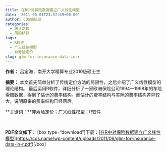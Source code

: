 ```yaml
---
title: 在R中对保险数据建立广义线性模型
date: '2011-06-01T23:57:49+00:00'
author: COS编辑部
categories:
  - 统计之都
  - 风险精算
tags:
  - R软件
  - 广义线性模型
  - 非寿险定价
slug: glm-for-insurance-data-in-r
---
```


**作者：** 吕定海，南开大学精算专业2010级硕士生

**摘要：** 本文首先简单分析了传统定价方法的局限性，之后介绍了广义线性模型的理论结构。 最后运用R软件，详细分析了一家欧洲保险公司1994—1998年的车险索赔数据，得到了估计的费率结构。而估计的费率结构与实际的费率结构差异较大，说明原来的费率结构已经落后。

**关键词：**非寿险定价；广义线性模型；R软件

&nbsp;

**PDF全文如下：** [box type=“download”]下载：[[在R中对保险数据建立广义线性模型](https://cos.name/wp-content/uploads/2011/06/glm-for-insurance-data-in-r.pdf)](https://cos.name/wp-content/uploads/2011/06/glm-for-insurance-data-in-r.pdf)[](https://cos.name/wp-content/uploads/2011/06/GLM-for-insurance-data-in-R.pdf)[/box]
